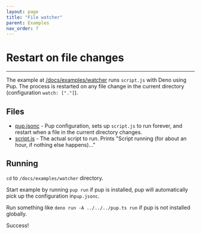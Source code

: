 ```yaml
---
layout: page
title: "File watcher"
parent: Examples
nav_order: 7
---
```


# Restart on file changes

---

The example at [/docs/examples/watcher](https://github.com/Hexagon/pup/tree/main/docs/examples/watcher) runs `script.js` with Deno using Pup. The process is restarted on any file change in the current
directory (configuration `watch: ["."]`).

## Files

- [pup.jsonc](https://github.com/Hexagon/pup/tree/main/docs/examples/watcher/pup.jsonc) - Pup configuration, sets up `script.js` to run forever, and restart when a file in the current directory
  changes.
- [script.js](https://github.com/Hexagon/pup/tree/main/docs/examples/watcher/script.js) - The actual script to run. Prints "Script running (for about an hour, if nothing else happens)..."

## Running

`cd` to `/docs/examples/watcher` directory.

Start example by running `pup run` if pup is installed, pup will automatically pick up the configuration in`pup.jsonc`.

Run something like `deno run -A ../../../pup.ts run` if pup is not installed globally.

Success!
